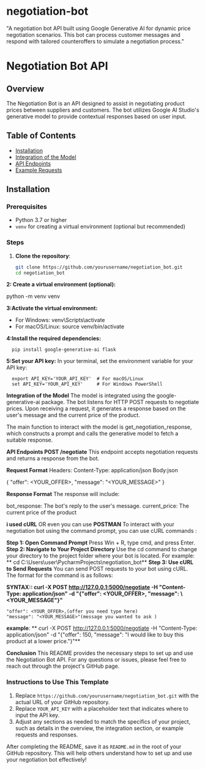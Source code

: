 # negotiation-bot
"A negotiation bot API built using Google Generative AI for dynamic price negotiation scenarios. This bot can process customer messages and respond with tailored counteroffers to simulate a negotiation process."


# Negotiation Bot API

## Overview
The Negotiation Bot is an API designed to assist in negotiating product prices between suppliers and customers. The bot utilizes Google AI Studio's generative model to provide contextual responses based on user input.

## Table of Contents
- [Installation](#installation)
- [Integration of the Model](#integration-of-the-model)
- [API Endpoints](#api-endpoints)
- [Example Requests](#example-requests)

## Installation

### Prerequisites
- Python 3.7 or higher
- `venv` for creating a virtual environment (optional but recommended)

### Steps
1. **Clone the repository**:
   ```bash
   git clone https://github.com/yourusername/negotiation_bot.git
   cd negotiation_bot

**2: Create a virtual environment (optional):**

python -m venv venv

**3:Activate the virtual environment:**

-  For Windows:
     venv\Scripts\activate
-  For macOS/Linux:
     source venv/bin/activate

 **4:Install the required dependencies:**

      pip install google-generative-ai flask

**5:Set your API key:** In your terminal, set the environment variable for your API key:

      export API_KEY='YOUR_API_KEY'  # For macOS/Linux
      set API_KEY='YOUR_API_KEY'     # For Windows PowerShell



**Integration of the Model**
The model is integrated using the google-generative-ai package. The bot listens for HTTP POST requests to negotiate prices. Upon receiving a request, it generates a response based on the user's message and the current price of the product.

The main function to interact with the model is get_negotiation_response, which constructs a prompt and calls the generative model to fetch a suitable response.

**API Endpoints
POST /negotiate**
This endpoint accepts negotiation requests and returns a response from the bot.


**Request Format**
Headers:
Content-Type: application/json
Body:json

{
    "offer": <YOUR_OFFER>,
    "message": "<YOUR_MESSAGE>"
}

**Response Format**
The response will include:

bot_response: The bot's reply to the user's message.
current_price: The current price of the product


**i used cURL** OR even you can use **POSTMAN**
To interact with your negotiation bot using the command prompt, you can use cURL commands :

**Step 1: Open Command Prompt**
          Press Win + R, type cmd, and press Enter.
**Step 2: Navigate to Your Project Directory**
          Use the cd command to change your directory to the project folder where your bot is located. For example:
             ** cd C:\Users\user\PycharmProjects\negotiation_bot**
**Step 3: Use cURL to Send Requests**
          You can send POST requests to your bot using cURL. The format for the command is as follows:
          
**SYNTAX::      curl -X POST http://127.0.0.1:5000/negotiate -H "Content-Type: application/json" -d "{\"offer\": <YOUR_OFFER>, 
                     \"message\": \ <YOUR_MESSAGE\"}"**
                  
    "offer": <YOUR_OFFER>,(offer you need type here)
    "message": "<YOUR_MESSAGE>"(message you wanted to ask )

**example**:   **  curl -X POST http://127.0.0.1:5000/negotiate -H "Content-Type: application/json" -d "{\"offer\": 150, \"message\": 
                 \"I would like to buy this product at a lower price.\"}"**




**Conclusion**
This README provides the necessary steps to set up and use the Negotiation Bot API. For any questions or issues, please feel free to reach out through the project's GitHub page.


### Instructions to Use This Template
1. Replace `https://github.com/yourusername/negotiation_bot.git` with the actual URL of your GitHub repository.
2. Replace `YOUR_API_KEY` with a placeholder text that indicates where to input the API key.
3. Adjust any sections as needed to match the specifics of your project, such as details in the overview, the integration section, or example requests and responses. 

After completing the README, save it as `README.md` in the root of your GitHub repository. This will help others understand how to set up and use your negotiation bot effectively!




